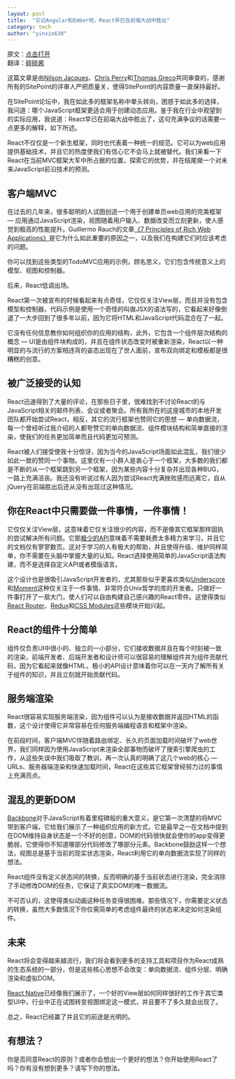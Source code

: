 ```yaml
---
layout: post  
title:  "忘记Angular和Ember吧，React早已在前端大战中胜出"  
category: tech  
author: "yinxin630"
---
```


原文：[点击打开][1]  
翻译：[碎碎酱][2]  

这篇文章是由[Nilson Jacques][3]、[Chris Perry][4]和[Thomas Greco][5]共同审查的，感谢所有的SitePoint的评审人严把质量关，使得SitePoint的内容质量一直保持最好。

在SitePoint论坛中，我在如此多的框架名称中晕头转向，困惑于如此多的选择，我问道：哪个JavaScript框架更适合用于创建动态应用。鉴于我在行业中观望到的实际应用，我说道：React早已在前端大战中胜出了，这句充满争议的话需要一点更多的解释，如下所述。

React不仅仅是一个新生框架，同时也代表着一种统一的规范。它可以为web应用提供基础技术，并且它的热度使我们有信心它不会马上就被替代。我们来看一下React在当前MVC框架大军中所占据的位置，探索它的优势，并在结尾做一个对未来JavaScript前沿技术的预测。

## 客户端MVC

在过去的几年来，很多聪明的人试图创造一个用于创建单页web应用的完美框架 — 应用通过JavaScript渲染，视图随着用户输入、数据改变而立刻更新，使人感觉到极高的性能提升。Guillermo Rauch的文章[《7 Principles of Rich Web Applications》][6]是它为什么如此重要的原因之一，以及我们在构建它们时应该考虑的问题。

你可以找到这些类型的TodoMVC应用的示例，顾名思义，它们包含传统意义上的模型、视图和控制器。

后来，React低调出场。

React第一次被宣布的时候看起来有点奇怪，它仅仅关注View层，而且并没有包含模型和控制器，代码示例是使用一个奇怪的叫做JSX的语法写的，它看起来好像倒退了一大步回到了很多年以前，因为它将HTML和JavaScript代码混合在了一起。

它没有任何信息教你如何组织你的应用的结构，此外，它包含一个组件层次结构的概念 — UI是由组件块构成的，并且在组件状态改变时被重新渲染，React以一种明显的与流行的方案相违背的姿态出现在了世人面前，宣布双向绑定和模板都是很糟糕的创意。

## 被广泛接受的认知

React迅速得到了大量的评论，在那些日子里，很难找到不讨论React的与JavaScript相关的邮件列表、会议或者聚会。所有我所在的这座城市的本地开发团队都开始尝试React，相反，其它的流行框架也赞同它的思想 — 单向数据流，每一个曾经听过我介绍的人都夸赞它的单向数据流、组件模块结构和简单直接的渲染，使我们的任务更加简单而且代码更加可预测。

React被人们接受使我十分惊讶，因为当今的JavaScript场面如此混乱，我们很少如此一致的赞同一个事物。这里仅有一小群人是衷心于一个框架，大多数的我们都是不断的从一个框架跳到另一个框架，因为某些内容十分复杂并出现各种BUG，一路上充满沮丧。我还没有听说过有人因为尝试React充满挫败感而远离它，自从jQuery在前端胜出后还从没有出现过这种情况。

## 你在React中只需要做一件事情，一件事情！

它仅仅关注View层，这意味着它仅关注很少的内容，而不是像其它框架那样固执的尝试解决所有问题。它那[极少的API][7]意味着不需要耗费太多精力来学习，并且它的文档仅有寥寥数页。这对于学习的人有极大的帮助，并且使得升级、维护同样简单，你不需要在头脑中掌握大量的认知。React选择使用简单的JavaScript语法构建，而不是选择自定义API或者模版语言。

这个设计也是很吸引JavaScript开发者的，尤其那些似乎更喜欢类似[Underscore][8]和[Moment][9]这种仅关注于一件事情、非常符合Unix哲学的库的开发者。只做好一件事打开了一扇大门，使人们可以自由构建自己感兴趣的React零件。这使得类似[React Router][10]、[Redux][11]和[CSS Modules][12]这些模块开始兴起。

## React的组件十分简单

组件仅负责UI中很小的、独立的一小部分，它们接收数据并且在每个时刻被一致的渲染，前端开发者、后端开发者和设计师可以很容易的理解组件并为组件贡献代码，因为它看起来就像HTML，极小的API设计意味着你可以在一天内了解所有关于组件的知识，并且立刻就开始贡献代码。

## 服务端渲染

React很容易实现服务端渲染，因为组件可以认为是接收数据并返回HTML的函数，这个设计使得它非常容易在任何服务端编程语言和框架中渲染。

在前段时间，客户端MVC伴随着路由绑定、长久的页面加载时间破坏了web世界，我们同样因为使用JavaScript来渲染全部事物而破坏了搜索引擎爬虫的工作，从这些失误中我们吸取了教训，再一次认真的明确了这几个web的核心 — URLs、服务器端渲染和快速加载时间，React在这些其它框架曾经努力过的事情上充满亮点。

## 混乱的更新DOM

[Backbone][13]对于JavaScript有着里程碑般的重大意义，是它第一次清楚的将MVC带到客户端，它给我们展示了一种组织应用的新方式，它是最早之一在文档中提到在DOM维持自身状态是一个不好的创意，DOM的代码很快就会使你的app变得更脆弱，它使得你不知道哪部分代码修改了哪部分元素。Backbone鼓励这样一个想法，视图总是基于当前的现实状态渲染，React利用它的单向数据流实现了同样的想法。

React组件没有定义状态间的转换，反而明确的基于当前状态进行渲染，完全消除了手动修改DOM的任务，它保证了真实DOM的唯一数据流。

不可否认的，这使得类似动画这种任务变得很困难。那些情况下，你需要定义状态的转换，虽然大多数情况下你仅需简单的考虑组件最终的状态来决定如何渲染组件。

## 未来

React将会变得越来越流行，我们将会看到更多的支持工具和项目作为React成熟的生态系统的一部分，但是这些核心思想不会改变：单向数据流、组件分层、明确渲染和虚拟DOM。

[React Native][14]已经像我们展示了，一个好的View层如何同样很好的工作于其它类型UI中，行业中正在试图转变视图绑定这一模式，并且要不了多久就会出现了。

总之，React已经赢了并且它的前途是光明的。

## 有想法？

你是否同意React的原则？或者你会想出一个更好的想法？你开始使用React了吗？你有没有想到更多？请写下你的想法。


  [1]: http://www.sitepoint.com/react-has-won-the-client-side-war/
  [2]: http://www.suisuijiang.com
  [3]: https://twitter.com/nilsonjacques
  [4]: http://www.sitepoint.com/author/cperry/
  [5]: http://www.sitepoint.com/author/tgreco/
  [6]: http://rauchg.com/2014/7-principles-of-rich-web-applications
  [7]: https://www.youtube.com/watch?v=4anAwXYqLG8
  [8]: http://underscorejs.org/
  [9]: http://momentjs.com/
  [10]: https://github.com/rackt/react-router
  [11]: https://github.com/rackt/redux
  [12]: https://github.com/gajus/react-css-modules
  [13]: http://backbonejs.org/
  [14]: https://facebook.github.io/react-native/